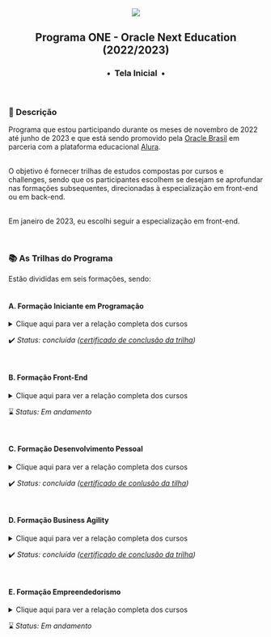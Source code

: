 <div align="center">
<img src="https://github.com/michelelozada/One-Oracle-Next-Education/blob/main/assets/logo.png">
<h2>Programa ONE - Oracle Next Education (2022/2023)</h2>
<h3>•&nbsp; Tela Inicial &nbsp;•</h3>
</div>
&nbsp;
&nbsp;

### :pencil: Descrição
Programa que estou participando durante os meses de novembro de 2022 até junho de 2023 e que está sendo promovido pela [Oracle Brasil](https://www.oracle.com/br/) em parceria com a plataforma educacional [Alura](https://www.alura.com.br/).   
&nbsp;  

O objetivo é fornecer trilhas de estudos compostas por cursos e challenges, sendo que os participantes escolhem se desejam se aprofundar nas formações subsequentes, direcionadas à especialização em front-end ou em back-end.   
&nbsp;      

Em janeiro de 2023, eu escolhi seguir a especialização em front-end.

&nbsp;            

###	:books: As Trilhas do Programa
Estão divididas em seis formações, sendo:   
&nbsp;

#### A. Formação Iniciante em Programação 
<details>
  <summary>Clique aqui para ver a relação completa dos cursos</summary>
  
  &nbsp;  
  1. Javascript e HTML: Desenvolva um Jogo e Pratique Lógica de Programação (16h)
  1. Javascript e HTML: Pratique Lógica com Desenhos, Animações e um Jogo (10h)
  1. HTML5 e CSS3 parte 1: Crie uma Página da Web (8h)
  1. HTML5 e CSS3 parte 2: Posicionamento, Listas e Navegação (8h)
  1. HTML5 e CSS3 parte 3: Trabalhando com Formulários e Tabelas (8h)
  1. HTML5 e CSS3 parte 4: Avançando no CSS (8h)
  1. Git e Github: Controle e Compartilhe seu Código (6h)  
  
</details>
 
:heavy_check_mark: *Status: concluída ([certificado de conclusão da trilha](https://drive.google.com/file/d/1JFAfiN0o7Xb1J7RvMaIagn9oPLW9hUsC/view?usp=sharing))*     

&nbsp;   
 
#### B. Formação Front-End 
<details>
   <summary>Clique aqui para ver a relação completa  dos cursos</summary>
  
  &nbsp;  
  1. Flexbox: Posicione Elementos na Tela (9h)
  1. Layouts Responsivos: Trabalhando com Layouts Mobile (7h)
  1. Arquitetura CSS: Descomplicando os Problemas (8h)
  1. CSS: Flexbox e Layouts Responsivos (6h)
  1. JavaScript: Validando Formulários (8h)
  1. Javascript: Explorando a Linguagem (10h)
  1. Javascript na Web: Manipule o DOM com JavaScript (6h)
  1. Javascript na Web: Validação de Formulários e HTML5 (8h)
  1. Javascript: Programando a Orientação a Objetos (10h)
  1. JavaScript: Interfaces e Herança em Orientação a Objetos (12h)
  1. JS na web: CRUD com JavaScript Assíncrono (8h)
  
 </details>
 
:hourglass: *Status: Em andamento*  

&nbsp;  

#### C. Formação Desenvolvimento Pessoal 
<details>
  <summary>Clique aqui para ver a relação completa  dos cursos</summary>
  
  &nbsp;  
  1. LinkedIn: Como Fazer o seu Perfil Trabalhar para Você (4h)
  1. Foco: Trazendo mais Resultados para o Dia a Dia (10h) 
  1. Hábitos: Da Produtividade às Metas Pessoais (8h)
  1. Produtividade: Estratégias para o Dia a Dia (6h)  
  
</details>

:heavy_check_mark: *Status: concluída ([certificado de conlusão da tilha](https://drive.google.com/file/d/1SGjl0-yDud8B2VlITtnJUjHLCtS-c9GM/view))*  

&nbsp;   

#### D. Formação Business Agility
<details>
  <summary>Clique aqui para ver a relação completa  dos cursos</summary>
  
  &nbsp;  
  1. Agilidade: Promovendo a Transformação Ágil (6h)
  1. Gestão Ágil: Liderando a Mudança em um Ambiente de Agilidade (6h)
  1. A Empresa Ágil: Introduzindo o Business Agility nas Organizações (6h)
  1. Organização de Equipes Ágeis: os Papéis Existentes em uma Equipe (6h)
  
</details>

:heavy_check_mark: *Status: concluída ([certificado de conclusão da trilha](https://drive.google.com/file/d/13jnfA4WW_9uJl9UKMi3VUIgE9N2XmlVJ/view?usp=sharing))*    

&nbsp;  

#### E. Formação Empreendedorismo
<details>
  <summary>Clique aqui para ver a relação completa  dos cursos</summary>
  
  &nbsp;  
  1. Lean Startup: Primeiros Passos da sua Startup Enxuta (5h)
  1. Empreendedorismo: da Ideia ao Plano de Negócios (8h) 
  1. Empreendedorismo: Abrindo sua Empresa do Jeito Certo (10h)
  1. Pitch entrevistas: Faça Apresentações de Impacto (6h)  
  1. Business Model Canvas parte I: um Modelo Poderoso para o seu Negócio (8h)
  1. Business Model Canvas parte II: Avance no seu Modelo de Negócios (8h)
  
</details>

:hourglass: *Status: Em andamento*